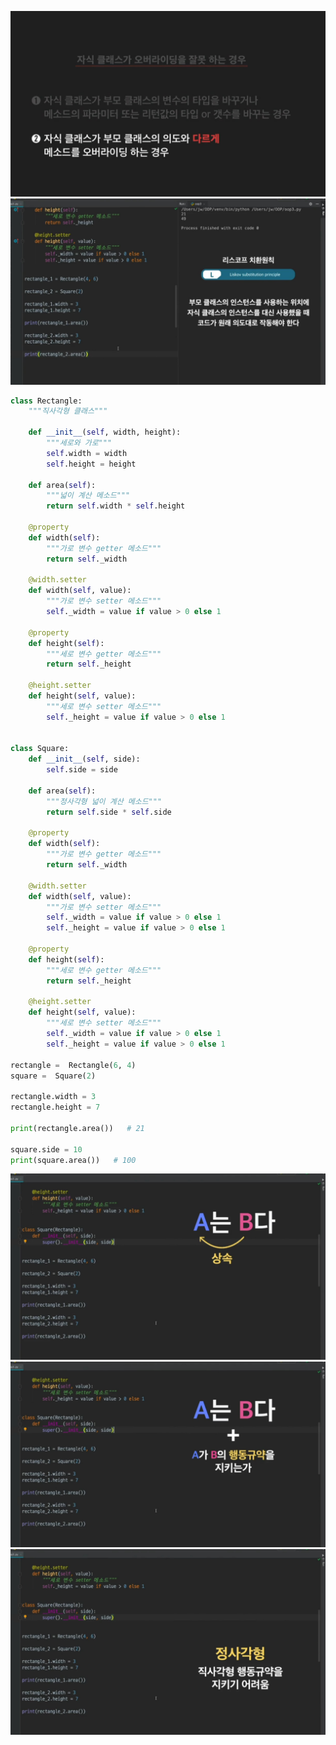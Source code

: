 ![Liskov_Substitution_Principle_013](../../../images/SOLID/03_Liskov_Substitution_Principle/013.jpg)
![Liskov_Substitution_Principle_014](../../../images/SOLID/03_Liskov_Substitution_Principle/014.jpg)

```python
class Rectangle:
    """직사각형 클래스"""

    def __init__(self, width, height):
        """세로와 가로"""
        self.width = width
        self.height = height

    def area(self):
        """넓이 계산 메소드"""
        return self.width * self.height

    @property
    def width(self):
        """가로 변수 getter 메소드"""
        return self._width

    @width.setter
    def width(self, value):
        """가로 변수 setter 메소드"""
        self._width = value if value > 0 else 1

    @property
    def height(self):
        """세로 변수 getter 메소드"""
        return self._height

    @height.setter
    def height(self, value):
        """세로 변수 setter 메소드"""
        self._height = value if value > 0 else 1


class Square:
    def __init__(self, side):
        self.side = side
    
    def area(self):
        """정사각형 넓이 계산 메소드"""
        return self.side * self.side

    @property
    def width(self):
        """가로 변수 getter 메소드"""
        return self._width

    @width.setter
    def width(self, value):
        """가로 변수 setter 메소드"""
        self._width = value if value > 0 else 1
        self._height = value if value > 0 else 1

    @property
    def height(self):
        """세로 변수 getter 메소드"""
        return self._height

    @height.setter
    def height(self, value):
        """세로 변수 setter 메소드"""
        self._width = value if value > 0 else 1
        self._height = value if value > 0 else 1
        
rectangle =  Rectangle(6, 4)
square =  Square(2)

rectangle.width = 3
rectangle.height = 7

print(rectangle.area())   # 21

square.side = 10
print(square.area())   # 100
```

![Liskov_Substitution_Principle_015](../../../images/SOLID/03_Liskov_Substitution_Principle/015.jpg)
![Liskov_Substitution_Principle_016](../../../images/SOLID/03_Liskov_Substitution_Principle/016.jpg)
![Liskov_Substitution_Principle_017](../../../images/SOLID/03_Liskov_Substitution_Principle/017.jpg)